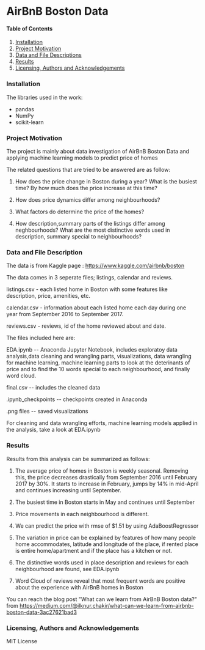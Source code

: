 # AirBnB Boston Data


#### Table of Contents

1. [Installation](#Installation)
2. [Project Motivation](#ProjectMotivation)
3. [Data and File Descriptions](#FileDescription)
4. [Results](#Results)
5. [Licensing, Authors and Acknowledgements](#Licensing)

###  Installation
<a name="installation"></a>

The libraries used in the work: 
 - pandas
 - NumPy 
 - scikit-learn


### Project Motivation
<a name="ProjectMotivation"></a>

The project is mainly about data investigation of AirBnB Boston Data and applying
machine learning models to predict price of homes

The related questions that are tried to be answered are as follow:

1. How does the price change in Boston during a year? What is the busiest time?
By how much does the price increase at this time?

2. How does price dynamics differ among neighbourhoods?

3. What factors do determine the price of the homes? 

4. How description,summary parts of the listings differ among neghbourhoods? 
What are the most distinctive words used in description, summary special to 
neighbourhoods?



### Data and File Description
<a name="FileDescription"></a>

The data is from Kaggle page : https://www.kaggle.com/airbnb/boston


The data comes in 3 seperate files; listings, calendar and reviews. 

listings.csv -  each listed home in Boston with some features like description,
price, amenities, etc. 

calendar.csv - information about each listed home each day during one year from September 2016 to September 2017. 

reviews.csv -  reviews, id of the home reviewed about and date. 


The files included here are:

EDA.ipynb -- Anaconda Jupyter Notebook, includes exploratoy data analysis,data cleaning and 
wrangling parts, visualizations, data wrangling for machine learning, machine
learning parts to look at the deterinants of price and to find the 10 words 
special to each neighbourhood, and finally word cloud.

final.csv -- includes the cleaned data

.ipynb_checkpoints -- checkpoints created in Anaconda

.png files -- saved visualizations

For cleaning and data wrangling efforts, machine learning models applied in 
the analysis, take a look at EDA.ipynb


### Results
<a name="Results"></a>


Results from this analysis can be summarized as follows:

1. The average price of homes in Boston is weekly seasonal. Removing this, the 
price decreases drastically from September 2016 until February 2017 by 30%. 
It starts to increase in February, jumps by 14% in mid-April and continues 
increasing until September. 

2. The busiest time in Boston starts in May and continues until September

3. Price movements in each neighbourhood is different.

4. We can predict the price with rmse of $1.51 by using AdaBoostRegressor

5. The variation in price can be explained by features of how many people home
accommodates, latitude and longitude of the place, if rented place is entire 
home/apartment and if the place has a kitchen or not. 

6. The distinctive words used in place description and reviews for each
neighbourhood are found, see EDA.ipynb

7. Word Cloud of reviews reveal that most frequent words are positive about the
experience with AirBnB homes in Boston


You can reach the blog post "What can we learn from AirBnB Boston data?" from 
https://medium.com/@ilknur.chakir/what-can-we-learn-from-airbnb-boston-data-3ac27621bad3


### Licensing, Authors and Acknowledgements
<a name="Licensing"></a>

MIT License








